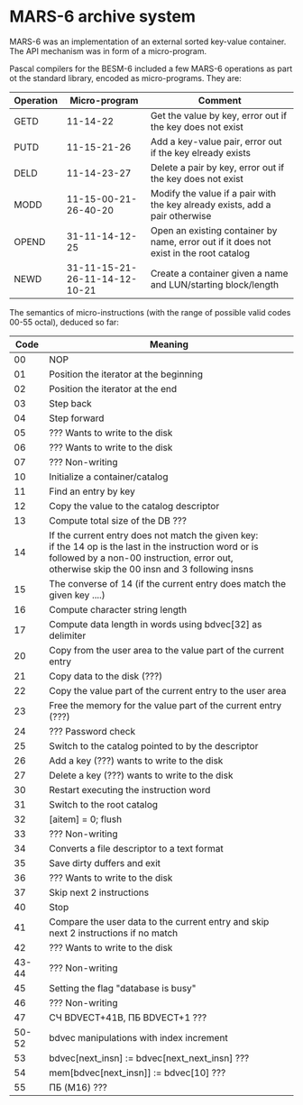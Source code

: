 # MARS-6 archive system

MARS-6 was an implementation of an external sorted key-value container.
The API mechanism was in form of a micro-program.

Pascal compilers for the BESM-6 included a few MARS-6 operations as part ot the standard library, encoded as micro-programs.
They are:

| Operation | Micro-program | Comment |
| --- | --- | --- |
| GETD | 11-14-22 | Get the value by key, error out if the key does not exist |
| PUTD | 11-15-21-26 | Add a key-value pair, error out if the key elready exists |
| DELD | 11-14-23-27 | Delete a pair by key, error out if the key does not exist |
| MODD | 11-15-00-21-26-40-20 | Modify the value if a pair with the key already exists, add a pair otherwise |
| OPEND | 31-11-14-12-25 | Open an existing container by name, error out if it does not exist in the root catalog |
| NEWD | 31-11-15-21-26-11-14-12-10-21 | Create a container given a name and LUN/starting block/length |

The semantics of micro-instructions (with the range of possible valid codes 00-55 octal), deduced so far:

| Code | Meaning |
| --- | --- |
| 00 | NOP |
| 01 | Position the iterator at the beginning |
| 02 | Position the iterator at the end |
| 03 | Step back | 
| 04 | Step forward |
| 05 | ??? Wants to write to the disk |
| 06 | ??? Wants to write to the disk |
| 07 | ??? Non-writing |
| 10 | Initialize a container/catalog |
| 11 | Find an entry by key |
| 12 | Copy the value to the catalog descriptor |
| 13 | Compute total size of the DB ??? |
| 14 | If the current entry does not match the given key:<br>if the 14 op is the last in the instruction word or is followed by a non-00 instruction, error out,<br>otherwise skip the 00 insn and 3 following insns |
| 15 | The converse of 14 (if the current entry does match  the given key ....) |
| 16 | Compute character string length | 
| 17 | Compute data length in words using bdvec[32] as delimiter | 
| 20 | Copy from the user area to the value part of the current entry |
| 21 | Copy data to the disk (???) | 
| 22 | Copy the value part of the current entry to the user area |
| 23 | Free the memory for the value part of the current entry (???) |
| 24 | ??? Password check |
| 25 | Switch to the catalog pointed to by the descriptor |
| 26 | Add a key (???) wants to write to the disk |
| 27 | Delete a key (???) wants to write to the disk |
| 30 | Restart executing the instruction word |
| 31 | Switch to the root catalog |
| 32 | [aitem] = 0; flush |
| 33 | ??? Non-writing |
| 34 | Converts a file descriptor to a text format |
| 35 | Save dirty duffers and exit |
| 36 | ??? Wants to write to the disk |
| 37 | Skip next 2 instructions |
| 40 | Stop |
| 41 | Compare the user data to the current entry and skip next 2 instructions if no match |
| 42 | ??? Wants to write to the disk |
| 43-44 | ??? Non-writing |
| 45 | Setting the flag "database is busy" |
| 46 | ??? Non-writing |
| 47 | СЧ BDVECT+41B, ПБ BDVECT+1 ??? |
| 50-52 | bdvec manipulations with index increment  |
| 53 | bdvec[next_insn] := bdvec[next_next_insn] ??? |
| 54 | mem[bdvec[next_insn]] := bdvec[10] ??? |
| 55 | ПБ (M16) ??? |
